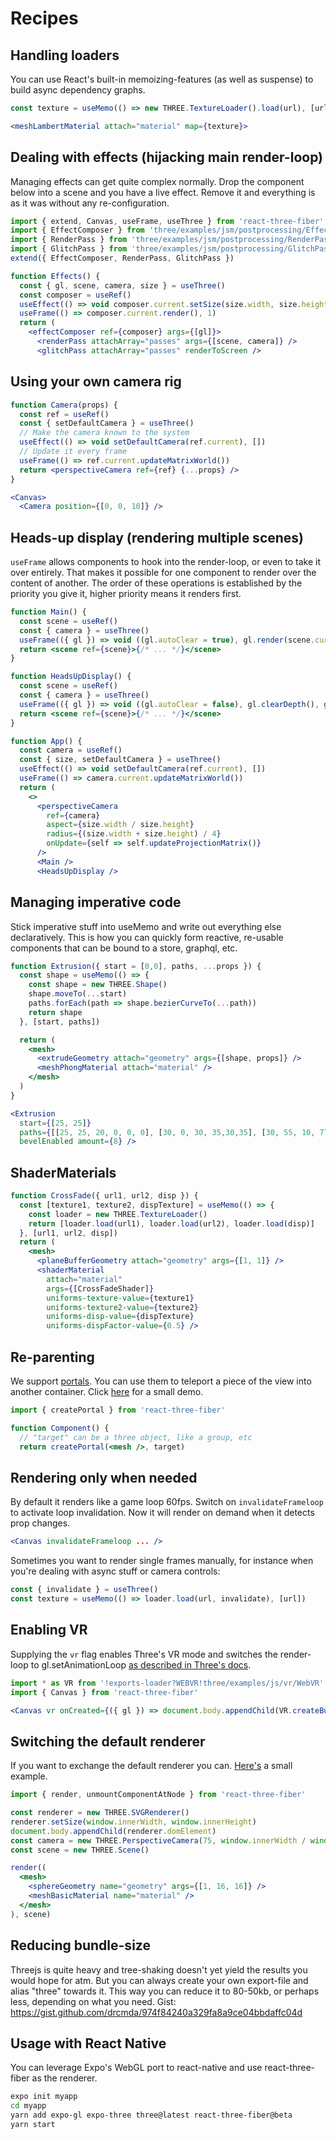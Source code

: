 # Recipes

## Handling loaders

You can use React's built-in memoizing-features (as well as suspense) to build async dependency graphs.

```jsx
const texture = useMemo(() => new THREE.TextureLoader().load(url), [url])

<meshLambertMaterial attach="material" map={texture}>
```

## Dealing with effects (hijacking main render-loop)

Managing effects can get quite complex normally. Drop the component below into a scene and you have a live effect. Remove it and everything is as it was without any re-configuration.

```jsx
import { extend, Canvas, useFrame, useThree } from 'react-three-fiber'
import { EffectComposer } from 'three/examples/jsm/postprocessing/EffectComposer'
import { RenderPass } from 'three/examples/jsm/postprocessing/RenderPass'
import { GlitchPass } from 'three/examples/jsm/postprocessing/GlitchPass'
extend({ EffectComposer, RenderPass, GlitchPass })

function Effects() {
  const { gl, scene, camera, size } = useThree()
  const composer = useRef()
  useEffect(() => void composer.current.setSize(size.width, size.height), [size])
  useFrame(() => composer.current.render(), 1)
  return (
    <effectComposer ref={composer} args={[gl]}>
      <renderPass attachArray="passes" args={[scene, camera]} />
      <glitchPass attachArray="passes" renderToScreen />
```

## Using your own camera rig

```jsx
function Camera(props) {
  const ref = useRef()
  const { setDefaultCamera } = useThree()
  // Make the camera known to the system
  useEffect(() => void setDefaultCamera(ref.current), [])
  // Update it every frame
  useFrame(() => ref.current.updateMatrixWorld())
  return <perspectiveCamera ref={ref} {...props} />
}

<Canvas>
  <Camera position={[0, 0, 10]} />
```

## Heads-up display (rendering multiple scenes)

`useFrame` allows components to hook into the render-loop, or even to take it over entirely. That makes it possible for one component to render over the content of another. The order of these operations is established by the priority you give it, higher priority means it renders first.

```jsx
function Main() {
  const scene = useRef()
  const { camera } = useThree()
  useFrame(({ gl }) => void ((gl.autoClear = true), gl.render(scene.current, camera)), 100)
  return <scene ref={scene}>{/* ... */}</scene>
}

function HeadsUpDisplay() {
  const scene = useRef()
  const { camera } = useThree()
  useFrame(({ gl }) => void ((gl.autoClear = false), gl.clearDepth(), gl.render(scene.current, camera)), 10)
  return <scene ref={scene}>{/* ... */}</scene>
}

function App() {
  const camera = useRef()
  const { size, setDefaultCamera } = useThree()
  useEffect(() => void setDefaultCamera(ref.current), [])
  useFrame(() => camera.current.updateMatrixWorld())
  return (
    <>
      <perspectiveCamera
        ref={camera}
        aspect={size.width / size.height}
        radius={(size.width + size.height) / 4}
        onUpdate={self => self.updateProjectionMatrix()}
      />
      <Main />
      <HeadsUpDisplay />
```

## Managing imperative code

Stick imperative stuff into useMemo and write out everything else declaratively. This is how you can quickly form reactive, re-usable components that can be bound to a store, graphql, etc.

```jsx
function Extrusion({ start = [0,0], paths, ...props }) {
  const shape = useMemo(() => {
    const shape = new THREE.Shape()
    shape.moveTo(...start)
    paths.forEach(path => shape.bezierCurveTo(...path))
    return shape
  }, [start, paths])

  return (
    <mesh>
      <extrudeGeometry attach="geometry" args={[shape, props]} />
      <meshPhongMaterial attach="material" />
    </mesh>
  )
}

<Extrusion
  start={[25, 25]}
  paths={[[25, 25, 20, 0, 0, 0], [30, 0, 30, 35,30,35], [30, 55, 10, 77, 25, 95]]}
  bevelEnabled amount={8} />
```

## ShaderMaterials

```jsx
function CrossFade({ url1, url2, disp }) {
  const [texture1, texture2, dispTexture] = useMemo(() => {
    const loader = new THREE.TextureLoader()
    return [loader.load(url1), loader.load(url2), loader.load(disp)]
  }, [url1, url2, disp])
  return (
    <mesh>
      <planeBufferGeometry attach="geometry" args={[1, 1]} />
      <shaderMaterial
        attach="material"
        args={[CrossFadeShader]}
        uniforms-texture-value={texture1}
        uniforms-texture2-value={texture2}
        uniforms-disp-value={dispTexture}
        uniforms-dispFactor-value={0.5} />
```

## Re-parenting

We support [portals](https://reactjs.org/docs/portals.html). You can use them to teleport a piece of the view into another container. Click [here](https://codesandbox.io/s/three-fibre-useFrame-test-fojbq) for a small demo.

```jsx
import { createPortal } from 'react-three-fiber'

function Component() {
  // "target" can be a three object, like a group, etc
  return createPortal(<mesh />, target)
```

## Rendering only when needed

By default it renders like a game loop 60fps. Switch on `invalidateFrameloop` to activate loop invalidation. Now it will render on demand when it detects prop changes.

```jsx
<Canvas invalidateFrameloop ... />
```

Sometimes you want to render single frames manually, for instance when you're dealing with async stuff or camera controls:

```jsx
const { invalidate } = useThree()
const texture = useMemo(() => loader.load(url, invalidate), [url])
```

## Enabling VR

Supplying the `vr` flag enables Three's VR mode and switches the render-loop to gl.setAnimationLoop [as described in Three's docs](https://threejs.org/docs/index.html#manual/en/introduction/How-to-create-VR-content).

```jsx
import * as VR from '!exports-loader?WEBVR!three/examples/js/vr/WebVR'
import { Canvas } from 'react-three-fiber'

<Canvas vr onCreated={({ gl }) => document.body.appendChild(VR.createButton(gl))} />
```

## Switching the default renderer

If you want to exchange the default renderer you can. [Here's](https://codesandbox.io/s/yq90n32zmx) a small example. 

```jsx
import { render, unmountComponentAtNode } from 'react-three-fiber'

const renderer = new THREE.SVGRenderer()
renderer.setSize(window.innerWidth, window.innerHeight)
document.body.appendChild(renderer.domElement)
const camera = new THREE.PerspectiveCamera(75, window.innerWidth / window.innerHeight, 0.1, 1000)
const scene = new THREE.Scene()

render((
  <mesh>
    <sphereGeometry name="geometry" args={[1, 16, 16]} />
    <meshBasicMaterial name="material" />
  </mesh>
), scene)
```

## Reducing bundle-size

Threejs is quite heavy and tree-shaking doesn't yet yield the results you would hope for atm. But you can always create your own export-file and alias "three" towards it. This way you can reduce it to 80-50kb, or perhaps less, depending on what you need. Gist: https://gist.github.com/drcmda/974f84240a329fa8a9ce04bbdaffc04d


## Usage with React Native

You can leverage Expo's WebGL port to react-native and use react-three-fiber as the renderer.

```bash
expo init myapp
cd myapp
yarn add expo-gl expo-three three@latest react-three-fiber@beta
yarn start
```